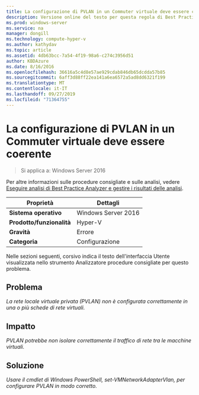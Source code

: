 ```yaml
---
title: La configurazione di PVLAN in un Commuter virtuale deve essere coerente
description: Versione online del testo per questa regola di Best Practices Analyzer.
ms.prod: windows-server
ms.service: na
manager: dongill
ms.technology: compute-hyper-v
ms.author: kathydav
ms.topic: article
ms.assetid: 4db63bcc-7a54-4f19-98a6-c274c3956d51
author: KBDAzure
ms.date: 8/16/2016
ms.openlocfilehash: 36616a5c4d8e57ae929cdab846db65dcdda57b85
ms.sourcegitcommit: 6aff3d88ff22ea141a6ea6572a5ad8dd6321f199
ms.translationtype: MT
ms.contentlocale: it-IT
ms.lasthandoff: 09/27/2019
ms.locfileid: "71364755"
---
```

# <a name="pvlan-configuration-on-a-virtual-switch-must-be-consistent"></a>La configurazione di PVLAN in un Commuter virtuale deve essere coerente

>Si applica a: Windows Server 2016

Per altre informazioni sulle procedure consigliate e sulle analisi, vedere [Eseguire analisi di Best Practice Analyzer e gestire i risultati delle analisi](https://go.microsoft.com/fwlink/p/?LinkID=223177).  
  
|Proprietà|Dettagli|  
|-|-|  
|**Sistema operativo**|Windows Server 2016| 
|**Prodotto/funzionalità**|Hyper-V|  
|**Gravità**|Errore|  
|**Categoria**|Configurazione|  
  
Nelle sezioni seguenti, corsivo indica il testo dell'interfaccia Utente visualizzata nello strumento Analizzatore procedure consigliate per questo problema.
  
## <a name="issue"></a>**Problema**  
*La rete locale virtuale privata (PVLAN) non è configurata correttamente in una o più schede di rete virtuali.*  
  
## <a name="impact"></a>**Impatto**  
*PVLAN potrebbe non isolare correttamente il traffico di rete tra le macchine virtuali.*  
  
## <a name="resolution"></a>**Soluzione**  
*Usare il cmdlet di Windows PowerShell, set-VMNetworkAdapterVlan, per configurare PVLAN in modo corretto.*  
  


